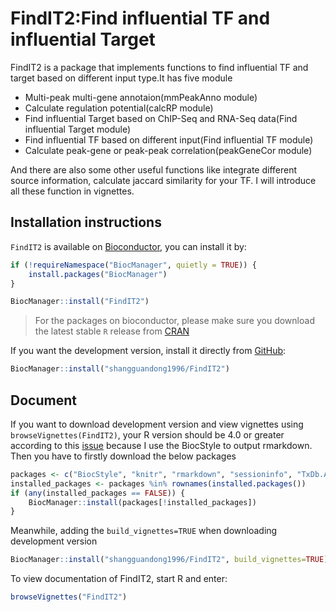 
<!-- README.md is generated from README.Rmd. Please edit that file -->

# FindIT2:Find influential TF and influential Target

<!-- badges: start -->
<!-- badges: end -->

FindIT2 is a package that implements functions to find influential TF
and target based on different input type.It has five module

-   Multi-peak multi-gene annotaion(mmPeakAnno module)
-   Calculate regulation potential(calcRP module)
-   Find influential Target based on ChIP-Seq and RNA-Seq data(Find
    influential Target module)
-   Find influential TF based on different input(Find influential TF
    module)
-   Calculate peak-gene or peak-peak correlation(peakGeneCor module)

And there are also some other useful functions like integrate different
source information, calculate jaccard similarity for your TF. I will
introduce all these function in vignettes.

## Installation instructions

`FindIT2` is available on
[Bioconductor](https://bioconductor.org/packages/devel/bioc/html/FindIT2.html),
you can install it by:

``` r
if (!requireNamespace("BiocManager", quietly = TRUE)) {
    install.packages("BiocManager")
}

BiocManager::install("FindIT2")
```

> For the packages on bioconductor, please make sure you download the
> latest stable `R` release from [CRAN](http://cran.r-project.org/)

If you want the development version, install it directly from
[GitHub](https://github.com/shangguandong1996/FindIT2):

``` r
BiocManager::install("shangguandong1996/FindIT2")
```

## Document

If you want to download development version and view vignettes using
`browseVignettes(FindIT2)`, your R version should be 4.0 or greater
according to this
[issue](https://github.com/Bioconductor/BiocStyle/issues/78) because I
use the BiocStyle to output rmarkdown. Then you have to firstly download
the below packages

``` r
packages <- c("BiocStyle", "knitr", "rmarkdown", "sessioninfo", "TxDb.Athaliana.BioMart.plantsmart28")
installed_packages <- packages %in% rownames(installed.packages())
if (any(installed_packages == FALSE)) {
    BiocManager::install(packages[!installed_packages])
}
```

Meanwhile, adding the `build_vignettes=TRUE` when downloading
development version

``` r
BiocManager::install("shangguandong1996/FindIT2", build_vignettes=TRUE)
```

To view documentation of FindIT2, start R and enter:

``` r
browseVignettes("FindIT2")
```
